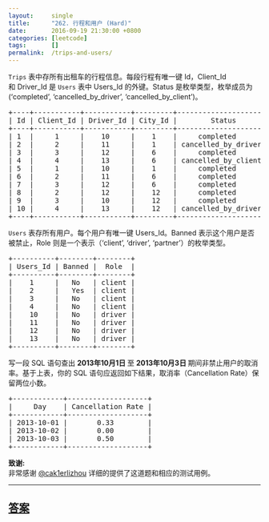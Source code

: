 ```yaml
---
layout:     single
title:      "262. 行程和用户 (Hard)"
date:       2016-09-19 21:30:00 +0800
categories: [leetcode]
tags:       []
permalink:  /trips-and-users/
---
```


<p><code>Trips</code>&nbsp;表中存所有出租车的行程信息。每段行程有唯一键 Id，Client_Id 和&nbsp;Driver_Id 是&nbsp;<code>Users</code>&nbsp;表中 Users_Id 的外键。Status 是枚举类型，枚举成员为 (&lsquo;completed&rsquo;, &lsquo;cancelled_by_driver&rsquo;, &lsquo;cancelled_by_client&rsquo;)。</p>

<pre>+----+-----------+-----------+---------+--------------------+----------+
| Id | Client_Id | Driver_Id | City_Id |        Status      |Request_at|
+----+-----------+-----------+---------+--------------------+----------+
| 1  |     1     |    10     |    1    |     completed      |2013-10-01|
| 2  |     2     |    11     |    1    | cancelled_by_driver|2013-10-01|
| 3  |     3     |    12     |    6    |     completed      |2013-10-01|
| 4  |     4     |    13     |    6    | cancelled_by_client|2013-10-01|
| 5  |     1     |    10     |    1    |     completed      |2013-10-02|
| 6  |     2     |    11     |    6    |     completed      |2013-10-02|
| 7  |     3     |    12     |    6    |     completed      |2013-10-02|
| 8  |     2     |    12     |    12   |     completed      |2013-10-03|
| 9  |     3     |    10     |    12   |     completed      |2013-10-03| 
| 10 |     4     |    13     |    12   | cancelled_by_driver|2013-10-03|
+----+-----------+-----------+---------+--------------------+----------+
</pre>

<p><code>Users</code>&nbsp;表存所有用户。每个用户有唯一键 Users_Id。Banned 表示这个用户是否被禁止，Role 则是一个表示（&lsquo;client&rsquo;, &lsquo;driver&rsquo;, &lsquo;partner&rsquo;）的枚举类型。</p>

<pre>+----------+--------+--------+
| Users_Id | Banned |  Role  |
+----------+--------+--------+
|    1     |   No   | client |
|    2     |   Yes  | client |
|    3     |   No   | client |
|    4     |   No   | client |
|    10    |   No   | driver |
|    11    |   No   | driver |
|    12    |   No   | driver |
|    13    |   No   | driver |
+----------+--------+--------+
</pre>

<p>写一段 SQL 语句查出&nbsp;<strong>2013年10月1日&nbsp;</strong>至&nbsp;<strong>2013年10月3日&nbsp;</strong>期间非禁止用户的取消率。基于上表，你的 SQL 语句应返回如下结果，取消率（Cancellation Rate）保留两位小数。</p>

<pre>+------------+-------------------+
|     Day    | Cancellation Rate |
+------------+-------------------+
| 2013-10-01 |       0.33        |
| 2013-10-02 |       0.00        |
| 2013-10-03 |       0.50        |
+------------+-------------------+
</pre>

<p><strong>致谢:</strong><br>
非常感谢&nbsp;<a href="https://leetcode.com/discuss/user/cak1erlizhou">@cak1erlizhou</a>&nbsp;详细的提供了这道题和相应的测试用例。</p>

---

## [答案](https://github.com/openset/leetcode/tree/master/problems/trips-and-users)
